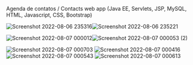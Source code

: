 Agenda de contatos / Contacts web app (Java EE, Servlets, JSP, MySQL, HTML, Javascript, CSS, Bootstrap)

![Screenshot 2022-08-06 235316](https://user-images.githubusercontent.com/93228693/183273615-d47531be-7b57-4554-91f6-1fe2778b0718.png)![Screenshot 2022-08-06 235221](https://user-images.githubusercontent.com/93228693/183273622-1be361bf-886a-41c5-a849-523ae11b36b9.png)

![Screenshot 2022-08-07 000012](https://user-images.githubusercontent.com/93228693/183273627-6b63b38b-76d5-4817-be38-5841e6daac9a.png)![Screenshot 2022-08-07 000053 (2)](https://user-images.githubusercontent.com/93228693/183273633-ebbc5509-73c3-4b6c-be4c-f5120661a370.png)


![Screenshot 2022-08-07 000703](https://user-images.githubusercontent.com/93228693/183273638-758fad1d-9169-42b6-87c3-10d744b36a33.png)
![Screenshot 2022-08-07 000416](https://user-images.githubusercontent.com/93228693/183273642-53c7651f-1819-4311-8e04-4fc68f0fecb8.png)
![Screenshot 2022-08-07 000543](https://user-images.githubusercontent.com/93228693/183273643-766cd84c-073c-44fd-b2ae-207a843f8afd.png)
![Screenshot 2022-08-07 000613](https://user-images.githubusercontent.com/93228693/183273645-af6fbd68-a686-4b35-b9f2-4ebdd191edec.png)
